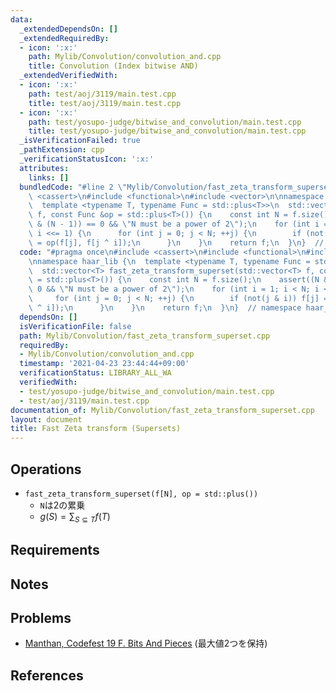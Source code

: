 ```yaml
---
data:
  _extendedDependsOn: []
  _extendedRequiredBy:
  - icon: ':x:'
    path: Mylib/Convolution/convolution_and.cpp
    title: Convolution (Index bitwise AND)
  _extendedVerifiedWith:
  - icon: ':x:'
    path: test/aoj/3119/main.test.cpp
    title: test/aoj/3119/main.test.cpp
  - icon: ':x:'
    path: test/yosupo-judge/bitwise_and_convolution/main.test.cpp
    title: test/yosupo-judge/bitwise_and_convolution/main.test.cpp
  _isVerificationFailed: true
  _pathExtension: cpp
  _verificationStatusIcon: ':x:'
  attributes:
    links: []
  bundledCode: "#line 2 \"Mylib/Convolution/fast_zeta_transform_superset.cpp\"\n#include\
    \ <cassert>\n#include <functional>\n#include <vector>\n\nnamespace haar_lib {\n\
    \  template <typename T, typename Func = std::plus<T>>\n  std::vector<T> fast_zeta_transform_superset(std::vector<T>\
    \ f, const Func &op = std::plus<T>()) {\n    const int N = f.size();\n    assert((N\
    \ & (N - 1)) == 0 && \"N must be a power of 2\");\n    for (int i = 1; i < N;\
    \ i <<= 1) {\n      for (int j = 0; j < N; ++j) {\n        if (not(j & i)) f[j]\
    \ = op(f[j], f[j ^ i]);\n      }\n    }\n    return f;\n  }\n}  // namespace haar_lib\n"
  code: "#pragma once\n#include <cassert>\n#include <functional>\n#include <vector>\n\
    \nnamespace haar_lib {\n  template <typename T, typename Func = std::plus<T>>\n\
    \  std::vector<T> fast_zeta_transform_superset(std::vector<T> f, const Func &op\
    \ = std::plus<T>()) {\n    const int N = f.size();\n    assert((N & (N - 1)) ==\
    \ 0 && \"N must be a power of 2\");\n    for (int i = 1; i < N; i <<= 1) {\n \
    \     for (int j = 0; j < N; ++j) {\n        if (not(j & i)) f[j] = op(f[j], f[j\
    \ ^ i]);\n      }\n    }\n    return f;\n  }\n}  // namespace haar_lib\n"
  dependsOn: []
  isVerificationFile: false
  path: Mylib/Convolution/fast_zeta_transform_superset.cpp
  requiredBy:
  - Mylib/Convolution/convolution_and.cpp
  timestamp: '2021-04-23 23:44:44+09:00'
  verificationStatus: LIBRARY_ALL_WA
  verifiedWith:
  - test/yosupo-judge/bitwise_and_convolution/main.test.cpp
  - test/aoj/3119/main.test.cpp
documentation_of: Mylib/Convolution/fast_zeta_transform_superset.cpp
layout: document
title: Fast Zeta transform (Supersets)
---
```


## Operations

- `fast_zeta_transform_superset(f[N], op = std::plus())`
	- `N`は2の累乗
	- $g(S) = \sum_{S \subseteq T} f(T)$

## Requirements

## Notes

## Problems

- [Manthan, Codefest 19 F. Bits And Pieces](https://codeforces.com/contest/1208/problem/F) (最大値2つを保持)

## References

